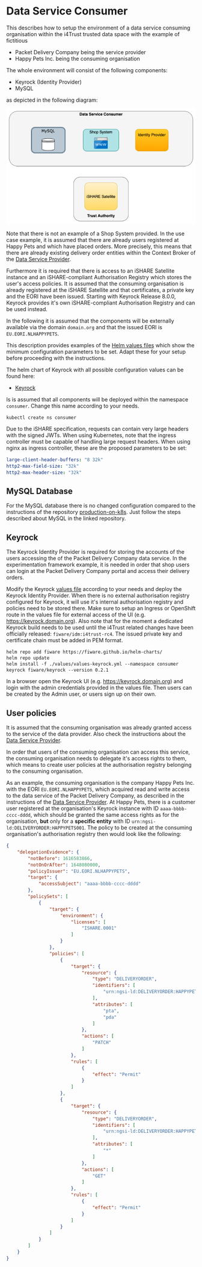 # Data Service Consumer

This describes how to setup the environment of a data service consuming organisation within the i4Trust trusted data space with the 
example of fictitious 
* Packet Delivery Company being the service provider
* Happy Pets Inc. being the consuming organisation

The whole environment will consist of the following components:
* Keyrock (Identity Provider)
* MySQL

as depicted in the following diagram:

![Components](./img/components.png "Components")

Note that there is not an example of a Shop System provided. In the use case example, it is assumed that there are already 
users registered at Happy Pets and which have placed orders. More precisely, this means that there are already 
existing delivery order entities within the Context Broker of 
the [Data Service Provider](../Data-Service-Provider).

Furthermore it is required that there is access to an iSHARE Satellite instance and an iSHARE-compliant Authorisation 
Registry which stores the user's access policies. It is assumed that the consuming organisation is already registered at the 
iSHARE Satellite and that 
certificates, a private key and the EORI have been issued. Starting with Keyrock Release 8.0.0, Keyrock provides it's own 
iSHARE-compliant Authorisation Registry and can be used instead.

In the following it is assumed that the components will be externally available via the domain `domain.org` and that the 
issued EORI is `EU.EORI.NLHAPPYPETS`. 

This description provides examples of the [Helm values files](./values) which show the minimum configuration 
parameters to be set. Adapt these for your setup before proceeding with the instructions.

The helm chart of Keyrock with all possible configuration values can be found here:
* [Keyrock](https://github.com/FIWARE/helm-charts/tree/main/charts/keyrock)

Is is assumed that all components will be deployed within the namespace `consumer`. Change this name according to your 
needs.
```shell
kubectl create ns consumer
```

Due to the iSHARE specification, requests can contain very large headers with the signed JWTs. 
When using Kubernetes, note that the ingress controller must be capable of handling large request headers. When using 
nginx as ingress controller, these are the proposed parameters to be set:
```yaml
large-client-header-buffers: "8 32k"
http2-max-field-size: "32k"
http2-max-header-size: "32k"
```

## MySQL Database

For the MySQL database there is no changed configuration compared to the instructions of the repository 
[production-on-k8s](https://github.com/FIWARE/production-on-k8s/tree/main/NGSI-LD_Data-Provider). Just follow the steps 
described about MySQL in the linked repository.


## Keyrock

The Keyrock Identity Provider is required for storing the accounts of the users accessing the of the Packet Delivery Company 
data service. In the experimentation framework example, it is needed in order that shop users can login at the Packet Delivery 
Company portal and access their delivery orders.

Modify the Keyrock [values file](./values/values-keyrock.yml) according to your needs and deploy the Keyrock Identity Provider. 
When there is no external authorisation registry configured for Keyrock, it will use it's internal authorisation registry and 
policies need to be stored there.
Make sure to setup an Ingress or OpenShift route in the values file for external 
access of the UI (e.g. https://keyrock.domain.org). Also note that for the moment a dedicated Keyrock build needs to be used until 
the i4Trust related changes have been officially released: `fiware/idm:i4trust-rc4`. The issued private key and certificate 
chain must be added in PEM format. 
```shell
helm repo add fiware https://fiware.github.io/helm-charts/
helm repo update
helm install -f ./values/values-keyrock.yml --namespace consumer keyrock fiware/keyrock --version 0.2.1
```

In a browser open the Keyrock UI (e.g. https://keyrock.domain.org) and login with the admin credentials provided in 
the values file. Then users can be created by the Admin user, or users sign up on their own.



## User policies

It is assumed that the consuming organisation was already granted access to the service of the data provider. 
Also check the instructions about the [Data Service Provider](../Data-Service-Provider). 

In order that users of the consuming organisation can access this service, the consuming organisation needs to delegate 
it's access rights to them, which means to create user policies at the authorisation registry belonging 
to the consuming organisation. 

As an example, the consuming organisation is the company Happy Pets Inc. with the 
EORI `EU.EORI.NLHAPPYPETS`, which acquired read and write access to the data service 
of the Packet Delivery Company, as described in the instructions of the 
[Data Service Provider](../Data-Service-Provider). At Happy Pets, there is a customer user registered at the 
organisation's Keyrock instance with ID `aaaa-bbbb-cccc-dddd`, which should be granted the same access rights as for the organisation, 
**but** only for a **specific entity** with ID `urn:ngsi-ld:DELIVERYORDER:HAPPYPETS001`. The policy to be created at the 
consuming organisation's authorisation registry then would look like the following:
```json
{
	"delegationEvidence": {
		"notBefore": 1616583866,
		"notOnOrAfter": 1648080000,
		"policyIssuer": "EU.EORI.NLHAPPYPETS",
		"target": {
			"accessSubject": "aaaa-bbbb-cccc-dddd"
		},
		"policySets": [
			{
				"target": {
					"environment": {
						"licenses": [
							"ISHARE.0001"
						]
					}
				},
				"policies": [
					{
						"target": {
							"resource": {
								"type": "DELIVERYORDER",
								"identifiers": [
									"urn:ngsi-ld:DELIVERYORDER:HAPPYPETS001"
								],
								"attributes": [
									"pta",
									"pda"
								]
							},
							"actions": [
								"PATCH"
							]
						},
						"rules": [
							{
								"effect": "Permit"
							}
						]
					},
					{
						"target": {
							"resource": {
								"type": "DELIVERYORDER",
								"identifiers": [
									"urn:ngsi-ld:DELIVERYORDER:HAPPYPETS001"
								],
								"attributes": [
									"*"
								]
							},
							"actions": [
								"GET"
							]
						},
						"rules": [
							{
								"effect": "Permit"
							}
						]
					}
				]
			}
		]
	}
}
```
